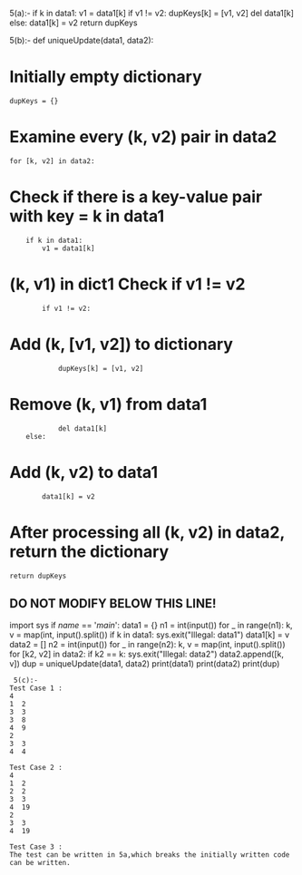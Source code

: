 5(a):-
if k in data1:
            v1 = data1[k]
        if v1 != v2:
            dupKeys[k] = [v1, v2]
            del data1[k]
        else:
            data1[k] = v2
    return dupKeys

5(b):-
def uniqueUpdate(data1, data2):
# Initially empty dictionary
    dupKeys = {}
# Examine every (k, v2) pair in data2
    for [k, v2] in data2:
# Check if there is a key-value pair with key = k in data1
        if k in data1:
            v1 = data1[k]
# (k, v1) in dict1 Check if v1 != v2
            if v1 != v2:
# Add (k, [v1, v2]) to dictionary
                dupKeys[k] = [v1, v2]
# Remove (k, v1) from data1
                del data1[k]
        else:
# Add (k, v2) to data1
            data1[k] = v2
# After processing all (k, v2) in data2, return the dictionary
    return dupKeys


## DO NOT MODIFY BELOW THIS LINE! ##


import sys
if _name_ == '_main_':
    data1 = {}
n1 = int(input())
for _ in range(n1):
    k, v = map(int, input().split())
if k in data1:
    sys.exit("Illegal: data1")
data1[k] = v
data2 = []
n2 = int(input())
for _ in range(n2):
    k, v = map(int, input().split())
for [k2, v2] in data2:
    if k2 == k:
        sys.exit("Illegal: data2")
data2.append([k, v])
dup = uniqueUpdate(data1, data2)
print(data1)
print(data2)
print(dup)

    
     5(c):-
    Test Case 1 :
    4
    1  2
    3  3
    3  8
    4  9
    2
    3  3
    4  4
    
    Test Case 2 :
    4
    1  2
    2  2
    3  3
    4  19
    2
    3  3
    4  19
    
    Test Case 3 :
    The test can be written in 5a,which breaks the initially written code can be written.
